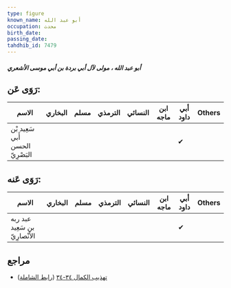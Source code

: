 ```yaml
---
type: figure
known_name: أبو عبد الله
occupation: محدث
birth_date:
passing_date:
tahdhib_id: 7479
---
```

##### أبو عبد الله ، مولى لآل أبي بردة بن أبي موسى الأشعري

## رَوَى عَن:
| الاسم                            | البخاري | مسلم | الترمذي | النسائي | ابن ماجه | أبي داود | Others |
| -------------------------------- | ------- | ---- | ------- | ------- | -------- | -------- | ------ |
| سَعِيد بْن أَبي الحسن البَصْرِيّ |         |      |         |         |          | ✔        |        |
## رَوَى عَنه:
| الاسم                          | البخاري | مسلم | الترمذي | النسائي | ابن ماجه | أبي داود | Others |
| ------------------------------ | ------- | ---- | ------- | ------- | -------- | -------- | ------ |
| عبد ربه بن سَعِيد الأَنْصارِيّ |         |      |         |         |          | ✔        |        |
## مراجع
- [تهذيب الكمال ٣٤-٣٤](obsidian://open?vault=Tahdhib-al-Kamal&file=Figures/٧٤٧٩-أبو%20عبد%20الله%20،%20مولى%20لآل%20أبي%20بردة%20بن%20أبي%20موسى%20الأشعري) ([رابط الشاملة](https://shamela.ws/book/3722/18151))